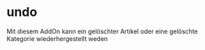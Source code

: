 # undo
Mit diesem AddOn kann ein gelöschter Artikel oder eine gelöschte Kategorie wiederhergestellt weden
